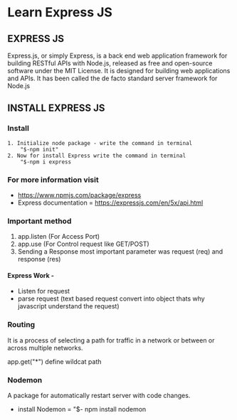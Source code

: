 # Learn Express JS

## EXPRESS JS
Express.js, or simply Express, is a back end web application framework for building RESTful APIs with Node.js, released as free and open-source software under the MIT License. It is designed for building web applications and APIs. It has been called the de facto standard server framework for Node.js

## INSTALL EXPRESS JS

### Install

    1. Initialize node package - write the command in terminal
        "$-npm init"
    2. Now for install Express write the command in terminal
        "$-npm i express

### For more information visit
- https://www.npmjs.com/package/express
- Express documentation = https://expressjs.com/en/5x/api.html

### Important method

 1. app.listen (For Access Port)
 2. app.use (For Control request like GET/POST)
 3. Sending a Response most important parameter was request (req) and response (res)

 #### Express Work -
 * Listen for request
 * parse request (text based request convert into object thats why javascript understand the request)
 
 ### Routing
 It is a process of selecting a path for traffic in a network or between or across multiple networks.

 app.get("*") define wildcat path

 ### Nodemon
A package for automatically restart server with code changes.
 * install Nodemon = "$- npm install nodemon 